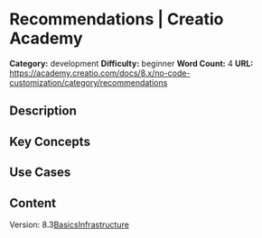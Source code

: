 # Recommendations | Creatio Academy

**Category:** development **Difficulty:** beginner **Word Count:** 4 **URL:**
https://academy.creatio.com/docs/8.x/no-code-customization/category/recommendations

## Description

## Key Concepts

## Use Cases

## Content

Version:
8.3[Basics](/docs/8.x/no-code-customization/customization-tools/recommendations/recommendations-on-app-creation)[Infrastructure](/docs/8.x/no-code-customization/customization-tools/recommendations/best-practices)

